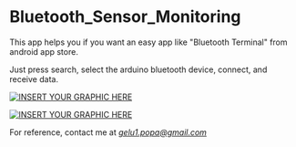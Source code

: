 # Bluetooth_Sensor_Monitoring


This app helps you if you want an easy app like "Bluetooth Terminal" from android app store.

Just press search, select the arduino bluetooth device, connect, and receive data.

[![INSERT YOUR GRAPHIC HERE](https://imgur.com/cZTYI86.png)]()


[![INSERT YOUR GRAPHIC HERE](https://imgur.com/sD6YuHv.png)]()

For reference, contact me at *gelu1.popa@gmail.com*
